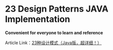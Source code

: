 # 23 Design Patterns JAVA Implementation

 **Convenient for everyone to learn and reference**  

Article Link：[23种设计模式（Java版，超详细！）](https://zhuanlan.zhihu.com/p/651451595)